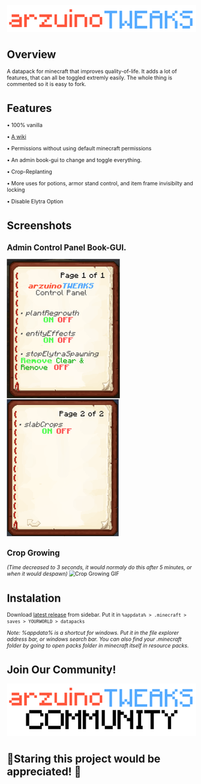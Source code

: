 ![arzuinoTWEAKS Logo](/assets/images/arzuinoTWEAKS.png)

# Overview
A datapack for minecraft that improves quality-of-life. It adds a lot of features, that can all be toggled extremly easily. The whole thing is commented so it is easy to fork.


# Features

• 100% vanilla

• [A wiki](https://github.com/arzuino/arzuinoTWEAKS/wiki)

• Permissions without using default minecraft permissions

• An admin book-gui to change and toggle everything.

• Crop-Replanting

• More uses for potions, armor stand control, and item frame invisibilty and locking

• Disable Elytra Option 

# Screenshots
## Admin Control Panel Book-GUI.

![Admin Control Panel Page 1 Screenshot](/assets/images/adminCPbook.png)
![Admin Control Panel Page 2 Screenshot](/assets/images/adminCPbook2.png)

## Crop Growing 
*(Time decreased to 3 seconds, it would normaly do this after 5 minutes, or when it would despawn)*
![Crop Growing GIF](/assets/images/cropGrowing.gif)

# Instalation

Download [latest release](https://github.com/arzuino/arzuinoTWEAKS/releases) from sidebar. Put it in `%appdata% > .minecraft > saves > YOURWORLD > datapacks`

*Note: %appdata% is a shortcut for windows. Put it in the file explorer address bar, or windows search bar. You can also find your .minecraft folder by going to open packs folder in minecraft itself in resource packs.*

# Join Our Community!

[![arzuinoTWEAKS Commuinity](/assets/images/arzuinoTWEAKScommunity.png)](https://discord.gg/Byfqh3JPH4)
#

# 🌟Staring this project would be appreciated! 🌟
